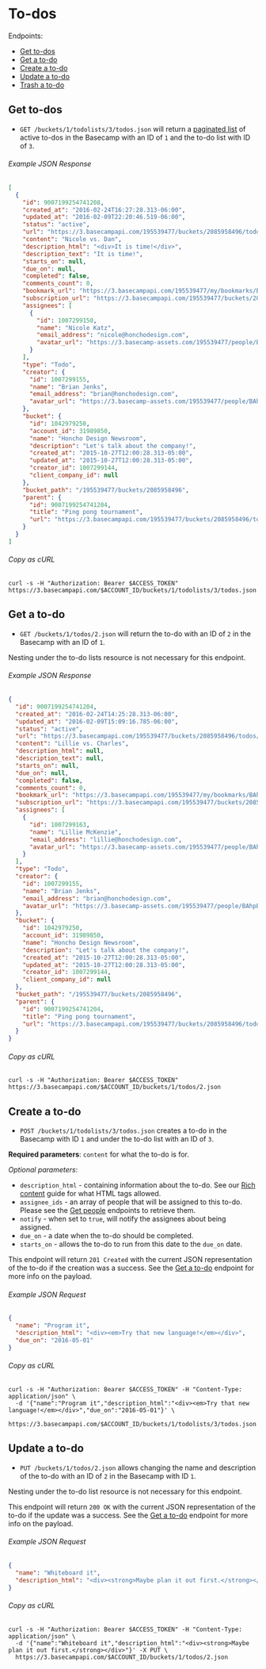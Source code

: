 To-dos
======

Endpoints:

- [Get to-dos](#get-to-do)
- [Get a to-do](#get-a-to-do)
- [Create a to-do](#create-a-to-do)
- [Update a to-do](#update-a-to-do)
- [Trash a to-do][1]

Get to-dos
----------

* `GET /buckets/1/todolists/3/todos.json` will return a [paginated list][2] of active to-dos in the Basecamp with an ID of `1` and the to-do list with ID of `3`.

###### Example JSON Response

``` json
[
  {
    "id": 9007199254741208,
    "created_at": "2016-02-24T16:27:28.313-06:00",
    "updated_at": "2016-02-09T22:20:46.519-06:00",
    "status": "active",
    "url": "https://3.basecampapi.com/195539477/buckets/2085958496/todos/9007199254741209",
    "content": "Nicole vs. Dan",
    "description_html": "<div>It is time!</div>",
    "description_text": "It is time!",
    "starts_on": null,
    "due_on": null,
    "completed": false,
    "comments_count": 0,
    "bookmark_url": "https://3.basecampapi.com/195539477/my/bookmarks/BAh7CEkiCGdpZAY6BkVUSSI0Z2lkOi8vYmMzL1JlY29yZGluZy85MDA3MTk5MjU0NzQxMjA5P2V4cGlyZXNfaW4GOwBUSSIMcHVycG9zZQY7AFRJIg1yZWFkYWJsZQY7AFRJIg9leHBpcmVzX2F0BjsAVDA=--fe49818bda5455af0f5655bd729df58acfdf7f3b",
    "subscription_url": "https://3.basecampapi.com/195539477/buckets/2085958496/recordings/9007199254741209/subscription",
    "assignees": [
      {
        "id": 1007299150,
        "name": "Nicole Katz",
        "email_address": "nicole@honchodesign.com",
        "avatar_url": "https://3.basecamp-assets.com/195539477/people/BAhpBE4qCjw=--b544b6a710bd76020abc076fc041895954025116/avatar-64-x4"
      }
    ],
    "type": "Todo",
    "creator": {
      "id": 1007299155,
      "name": "Brian Jenks",
      "email_address": "brian@honchodesign.com",
      "avatar_url": "https://3.basecamp-assets.com/195539477/people/BAhpBFMqCjw=--edcad0d274229690f2ff2d8e53e033fb0d04491e/avatar-64-x4"
    },
    "bucket": {
      "id": 1042979250,
      "account_id": 31989850,
      "name": "Honcho Design Newsroom",
      "description": "Let's talk about the company!",
      "created_at": "2015-10-27T12:00:28.313-05:00",
      "updated_at": "2015-10-27T12:00:28.313-05:00",
      "creator_id": 1007299144,
      "client_company_id": null
    },
    "bucket_path": "/195539477/buckets/2085958496",
    "parent": {
      "id": 9007199254741204,
      "title": "Ping pong tournament",
      "url": "https://3.basecampapi.com/195539477/buckets/2085958496/todolists/9007199254741203"
    }
  }
]
```

###### Copy as cURL

``` shell
curl -s -H "Authorization: Bearer $ACCESS_TOKEN" https://3.basecampapi.com/$ACCOUNT_ID/buckets/1/todolists/3/todos.json
```


Get a to-do
-----------

* `GET /buckets/1/todos/2.json` will return the to-do with an ID of `2` in the Basecamp with an ID of `1`.

Nesting under the to-do lists resource is not necessary for this endpoint.

###### Example JSON Response

``` json
{
  "id": 9007199254741204,
  "created_at": "2016-02-24T14:25:28.313-06:00",
  "updated_at": "2016-02-09T15:09:16.785-06:00",
  "status": "active",
  "url": "https://3.basecampapi.com/195539477/buckets/2085958496/todos/9007199254741205",
  "content": "Lillie vs. Charles",
  "description_html": null,
  "description_text": null,
  "starts_on": null,
  "due_on": null,
  "completed": false,
  "comments_count": 0,
  "bookmark_url": "https://3.basecampapi.com/195539477/my/bookmarks/BAh7CEkiCGdpZAY6BkVUSSI0Z2lkOi8vYmMzL1JlY29yZGluZy85MDA3MTk5MjU0NzQxMjA1P2V4cGlyZXNfaW4GOwBUSSIMcHVycG9zZQY7AFRJIg1yZWFkYWJsZQY7AFRJIg9leHBpcmVzX2F0BjsAVDA=--b7261cb370f0f26a8acff00a0fea2745f8491b8c",
  "subscription_url": "https://3.basecampapi.com/195539477/buckets/2085958496/recordings/9007199254741205/subscription",
  "assignees": [
    {
      "id": 1007299163,
      "name": "Lillie McKenzie",
      "email_address": "lillie@honchodesign.com",
      "avatar_url": "https://3.basecamp-assets.com/195539477/people/BAhpBFsqCjw=--5b11ef4df711ccffeae93405a32a97d7daac0cd4/avatar-64-x4"
    }
  ],
  "type": "Todo",
  "creator": {
    "id": 1007299155,
    "name": "Brian Jenks",
    "email_address": "brian@honchodesign.com",
    "avatar_url": "https://3.basecamp-assets.com/195539477/people/BAhpBFMqCjw=--edcad0d274229690f2ff2d8e53e033fb0d04491e/avatar-64-x4"
  },
  "bucket": {
    "id": 1042979250,
    "account_id": 31989850,
    "name": "Honcho Design Newsroom",
    "description": "Let's talk about the company!",
    "created_at": "2015-10-27T12:00:28.313-05:00",
    "updated_at": "2015-10-27T12:00:28.313-05:00",
    "creator_id": 1007299144,
    "client_company_id": null
  },
  "bucket_path": "/195539477/buckets/2085958496",
  "parent": {
    "id": 9007199254741204,
    "title": "Ping pong tournament",
    "url": "https://3.basecampapi.com/195539477/buckets/2085958496/todolists/9007199254741203"
  }
}
```

###### Copy as cURL

``` shell
curl -s -H "Authorization: Bearer $ACCESS_TOKEN" https://3.basecampapi.com/$ACCOUNT_ID/buckets/1/todos/2.json
```


Create a to-do
--------------

* `POST /buckets/1/todolists/3/todos.json` creates a to-do in the Basecamp with ID `1` and under the to-do list with an ID of `3`.

**Required parameters**: `content` for what the to-do is for.

_Optional parameters_:

* `description_html` - containing information about the to-do. See our [Rich content][3] guide for what HTML tags allowed.
* `assignee_ids` - an array of people that will be assigned to this to-do. Please see the [Get people]() endpoints to retrieve them.
* `notify` - when set to `true`, will notify the assignees about being assigned.
* `due_on` - a date when the to-do should be completed.
* `starts_on` - allows the to-do to run from this date to the `due_on` date.

This endpoint will return `201 Created` with the current JSON representation of the to-do if the creation was a success. See the [Get a to-do](#get-a-to-do) endpoint for more info on the payload.

###### Example JSON Request

``` json
{
  "name": "Program it",
  "description_html": "<div><em>Try that new language!</em></div>",
  "due_on": "2016-05-01"
}
```

###### Copy as cURL

``` shell
curl -s -H "Authorization: Bearer $ACCESS_TOKEN" -H "Content-Type: application/json" \
  -d '{"name":"Program it","description_html":"<div><em>Try that new language!</em></div>","due_on":"2016-05-01"}' \
  https://3.basecampapi.com/$ACCOUNT_ID/buckets/1/todolists/3/todos.json
```


Update a to-do
--------------

* `PUT /buckets/1/todos/2.json` allows changing the name and description of the to-do with an ID of `2` in the Basecamp with ID `1`.

Nesting under the to-do list resource is not necessary for this endpoint.

This endpoint will return `200 OK` with the current JSON representation of the to-do if the update was a success. See the [Get a to-do](#get-a-to-do) endpoint for more info on the payload.

###### Example JSON Request

``` json
{
  "name": "Whiteboard it",
  "description_html": "<div><strong>Maybe plan it out first.</strong></div>"
}
```

###### Copy as cURL

``` shell
curl -s -H "Authorization: Bearer $ACCESS_TOKEN" -H "Content-Type: application/json" \
  -d '{"name":"Whiteboard it","description_html":"<div><strong>Maybe plan it out first.</strong></div>"}' -X PUT \
  https://3.basecampapi.com/$ACCOUNT_ID/buckets/1/todos/2.json
```


[1]: https://github.com/basecamp/bc3-api/blob/master/sections/recordings.md#trash-a-recording
[2]: https://github.com/basecamp/bc3-api/blob/master/README.md#pagination
[3]: https://github.com/basecamp/bc3-api/blob/master/README.md#rich-content
